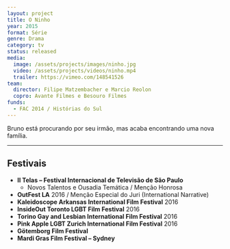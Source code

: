 ```yaml
---
layout: project
title: O Ninho
year: 2015
format: Série
genre: Drama
category: tv
status: released
media:
  image: /assets/projects/images/ninho.jpg
  video: /assets/projects/videos/ninho.mp4
  trailer: https://vimeo.com/148541526
team:
  director: Filipe Matzembacher e Marcio Reolon
  copro: Avante Filmes e Besouro Filmes
funds:
  - FAC 2014 / Histórias do Sul
---
```


Bruno está procurando por seu irmão, mas acaba encontrando uma nova família.

---

## Festivais

* **II Telas – Festival Internacional de Televisão de São Paulo**
  * Novos Talentos e Ousadia Temática / Menção Honrosa
* **OutFest LA** 2016 / Menção Especial do Juri (International Narrative)
* **Kaleidoscope Arkansas International Film Festival** 2016
* **InsideOut Toronto LGBT Film Festival** 2016
* **Torino Gay and Lesbian International Film Festival** 2016
* **Pink Apple LGBT Zurich International Film Festival** 2016
* **Götemborg Film Festival**
* **Mardi Gras Film Festival – Sydney**
